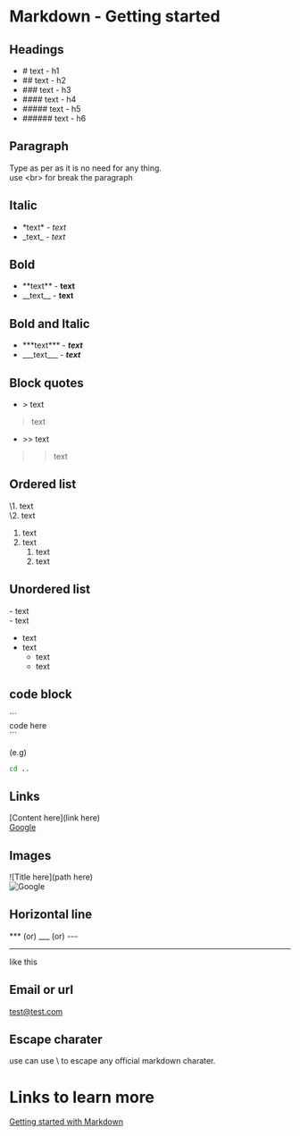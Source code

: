 # Markdown - Getting started

## Headings

* \# text - h1
* \#\# text - h2
* \#\#\# text - h3
* \#\#\#\# text - h4
* \#\#\#\#\# text - h5
* \#\#\#\#\#\# text - h6

## Paragraph

Type as per as it is no need for any thing.<br>
use \<br\> for break the paragraph

## Italic

- \*text\* - *text*
- \_text\_ - _text_

## Bold

- \*\*text\*\* - **text**
- \_\_text\_\_ - __text__

## Bold and Italic

- \*\*\*text\*\*\* - ***text***
- \_\_\_text\_\_\_ - ___text___

## Block quotes

- \> text 
> text
- \>\> text
>> text

## Ordered list

\1\. text<br>
\2\. text<br>
1. text
2. text
	1. text
	2. text

## Unordered list
\- text<br>
\- text<br>
- text
- text
	- text
	- text

## code block
\`\`\`<br>
code here<br>
\`\`\`<br>

(e.g)
```bash
cd ..
```

## Links
<span>\[</span>Content here<span>](</span>link here)<br>
[Google](https://www.google.com)

## Images
<span>\!</span><span>\[</span>Title here<span>](</span>path here)<br>
![Google](https://blog.hubspot.com/hs-fs/hubfs/image8-2.jpg?width=600&name=image8-2.jpg)

## Horizontal line 
\*\*\* (or) \_\_\_ (or) \-\-\-
***
like this


## Email or url
<test@test.com>

## Escape charater

use can use \\ to escape any official markdown charater.

# Links to learn more
[Getting started with Markdown](https://www.markdownguide.org/basic-syntax/)
